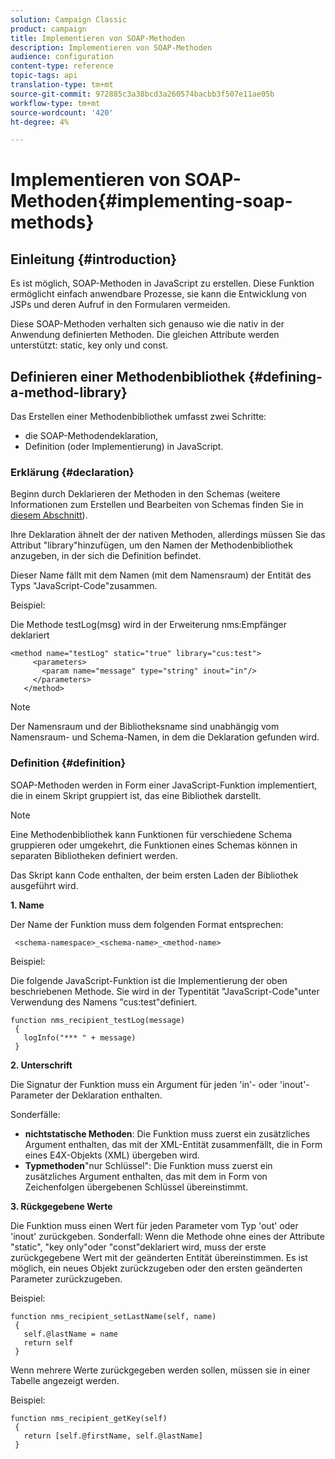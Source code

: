 ```yaml
---
solution: Campaign Classic
product: campaign
title: Implementieren von SOAP-Methoden
description: Implementieren von SOAP-Methoden
audience: configuration
content-type: reference
topic-tags: api
translation-type: tm+mt
source-git-commit: 972885c3a38bcd3a260574bacbb3f507e11ae05b
workflow-type: tm+mt
source-wordcount: '420'
ht-degree: 4%

---
```



# Implementieren von SOAP-Methoden{#implementing-soap-methods}

## Einleitung {#introduction}

Es ist möglich, SOAP-Methoden in JavaScript zu erstellen. Diese Funktion ermöglicht einfach anwendbare Prozesse, sie kann die Entwicklung von JSPs und deren Aufruf in den Formularen vermeiden.

Diese SOAP-Methoden verhalten sich genauso wie die nativ in der Anwendung definierten Methoden. Die gleichen Attribute werden unterstützt: static, key only und const.

## Definieren einer Methodenbibliothek {#defining-a-method-library}

Das Erstellen einer Methodenbibliothek umfasst zwei Schritte:

* die SOAP-Methodendeklaration,
* Definition (oder Implementierung) in JavaScript.

### Erklärung {#declaration}

Beginn durch Deklarieren der Methoden in den Schemas (weitere Informationen zum Erstellen und Bearbeiten von Schemas finden Sie in [diesem Abschnitt](../../configuration/using/about-schema-edition.md)).

Ihre Deklaration ähnelt der der nativen Methoden, allerdings müssen Sie das Attribut &quot;library&quot;hinzufügen, um den Namen der Methodenbibliothek anzugeben, in der sich die Definition befindet.

Dieser Name fällt mit dem Namen (mit dem Namensraum) der Entität des Typs &quot;JavaScript-Code&quot;zusammen.

Beispiel:

Die Methode testLog(msg) wird in der Erweiterung nms:Empfänger deklariert

```
<method name="testLog" static="true" library="cus:test">
     <parameters>
       <param name="message" type="string" inout="in"/>
     </parameters>
   </method>
```

>[!NOTE]
>
>Der Namensraum und der Bibliotheksname sind unabhängig vom Namensraum- und Schema-Namen, in dem die Deklaration gefunden wird.

### Definition {#definition}

SOAP-Methoden werden in Form einer JavaScript-Funktion implementiert, die in einem Skript gruppiert ist, das eine Bibliothek darstellt.

>[!NOTE]
>
>Eine Methodenbibliothek kann Funktionen für verschiedene Schema gruppieren oder umgekehrt, die Funktionen eines Schemas können in separaten Bibliotheken definiert werden.

Das Skript kann Code enthalten, der beim ersten Laden der Bibliothek ausgeführt wird.

**1. Name**

Der Name der Funktion muss dem folgenden Format entsprechen:

```
 <schema-namespace>_<schema-name>_<method-name>
```

Beispiel:

Die folgende JavaScript-Funktion ist die Implementierung der oben beschriebenen Methode. Sie wird in der Typentität &quot;JavaScript-Code&quot;unter Verwendung des Namens &quot;cus:test&quot;definiert.

```
function nms_recipient_testLog(message)
 {
   logInfo("*** " + message)
 }
```

**2. Unterschrift**

Die Signatur der Funktion muss ein Argument für jeden &#39;in&#39;- oder &#39;inout&#39;-Parameter der Deklaration enthalten.

Sonderfälle:

* **nichtstatische Methoden**: Die Funktion muss zuerst ein zusätzliches Argument enthalten, das mit der XML-Entität zusammenfällt, die in Form eines E4X-Objekts (XML) übergeben wird.
* **Typmethoden**&quot;nur Schlüssel&quot;: Die Funktion muss zuerst ein zusätzliches Argument enthalten, das mit dem in Form von Zeichenfolgen übergebenen Schlüssel übereinstimmt.

**3. Rückgegebene Werte**

Die Funktion muss einen Wert für jeden Parameter vom Typ &#39;out&#39; oder &#39;inout&#39; zurückgeben. Sonderfall: Wenn die Methode ohne eines der Attribute &quot;static&quot;, &quot;key only&quot;oder &quot;const&quot;deklariert wird, muss der erste zurückgegebene Wert mit der geänderten Entität übereinstimmen. Es ist möglich, ein neues Objekt zurückzugeben oder den ersten geänderten Parameter zurückzugeben.

Beispiel:

```
function nms_recipient_setLastName(self, name)
 {
   self.@lastName = name
   return self
 }
```

Wenn mehrere Werte zurückgegeben werden sollen, müssen sie in einer Tabelle angezeigt werden.

Beispiel:

```
function nms_recipient_getKey(self)
 {
   return [self.@firstName, self.@lastName]
 }
```

